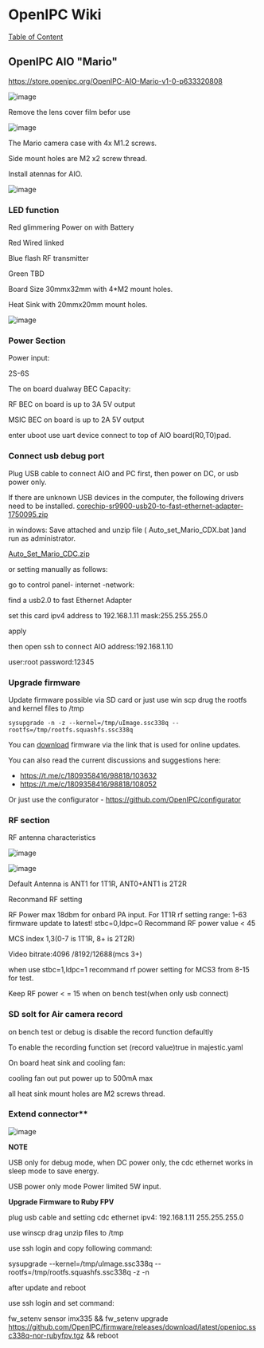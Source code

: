 # OpenIPC Wiki
[Table of Content](../README.md)

OpenIPC AIO "Mario"
-------------------

https://store.openipc.org/OpenIPC-AIO-Mario-v1-0-p633320808

![image](https://github.com/user-attachments/assets/ad675599-61ce-4cec-a9bf-5933d907c53a)

Remove the lens cover film befor use

![image](https://github.com/user-attachments/assets/9ead08a6-f4eb-45a0-bc63-19d3abd3ec1e)



The Mario camera case with 4x M1.2 screws.

Side mount holes are M2 x2 screw thread.

Install atennas for AIO.

![image](https://github.com/user-attachments/assets/e10e6671-553f-4840-aacd-16816be0813b)



### LED function

Red glimmering	Power on with Battery

Red 	Wired linked

Blue flash	RF transmitter

Green	TBD

Board Size 30mmx32mm with 4*M2 mount holes.

Heat Sink with 20mmx20mm mount holes.

![image](https://github.com/user-attachments/assets/1c7e34c1-76a9-45ee-9caf-ffd33261e154)




### Power Section

Power input:

2S-6S

The on board dualway BEC Capacity:

RF BEC on board is up to 3A 5V output

MSIC BEC on board is up to 2A 5V output

enter uboot use  uart device connect to top of AIO board(R0,T0)pad.


### Connect usb debug port

Plug USB cable to connect AIO and PC first, then power on DC, or usb power only.

If there are unknown USB devices in the computer, the following drivers need to be installed.
[corechip-sr9900-usb20-to-fast-ethernet-adapter-1750095.zip](https://github.com/user-attachments/files/16829005/corechip-sr9900-usb20-to-fast-ethernet-adapter-1750095.zip)

in windows:
Save attached and unzip file ( Auto_set_Mario_CDX.bat )and  run as administrator.

[Auto_Set_Mario_CDC.zip](https://github.com/user-attachments/files/17010487/Auto_Set_Mario_CDC.zip)



or setting manually as follows:

go to control panel- internet -network:

find a usb2.0 to fast Ethernet Adapter

set this card ipv4 address to 192.168.1.11 mask:255.255.255.0

apply


then open ssh to connect AIO address:192.168.1.10

user:root password:12345


### Upgrade firmware

Update firmware possible via SD card or just use win scp drug the rootfs and kernel files to /tmp

```
sysupgrade -n -z --kernel=/tmp/uImage.ssc338q --rootfs=/tmp/rootfs.squashfs.ssc338q
```

You can [download](https://github.com/OpenIPC/wiki/blob/master/en/fpv-openipc-aio-ultrasight.md#software) firmware via the link that is used for online updates.

You can also read the current discussions and suggestions here:

- https://t.me/c/1809358416/98818/103632
- https://t.me/c/1809358416/98818/108052

Or just use the configurator - https://github.com/OpenIPC/configurator


### RF section

RF antenna characteristics

![image](https://github.com/user-attachments/assets/d54050b4-2769-4942-95d7-8aad3b5e2e21)

![image](https://github.com/user-attachments/assets/0a709f70-ac8b-4880-93f5-49e1d958eb1b)


Default Antenna is ANT1 for 1T1R, ANT0+ANT1 is 2T2R

Reconmand RF setting 

RF Power max 18dbm for onbard PA input. 
 For 1T1R rf setting range: 1-63 firmware update to latest! 
 stbc=0,ldpc=0 Recommand RF power value < 45
  
  MCS index 1,3(0-7 is 1T1R, 8+ is 2T2R)
  
  Video bitrate:4096 /8192/12688(mcs 3+)

  when use stbc=1,ldpc=1 recommand rf power setting for MCS3 from 8-15 for test.

  Keep RF power < = 15 when on bench test(when only usb connect)


### SD solt for Air camera record

on bench test or debug is disable the record function defaultly

To enable the recording function set (record value)true in majestic.yaml


On board heat sink and cooling fan:

cooling fan out put power up to 500mA max

all heat sink mount holes are M2 screws thread.


### Extend connector**

![image](https://github.com/user-attachments/assets/af8124e3-539f-42c6-a757-a560eb93e3fe)


**NOTE**

USB only for debug mode, when DC power only, the cdc ethernet works in sleep mode to save energy.

USB power only mode Power limited 5W input.

**Upgrade Firmware to Ruby FPV**

plug usb cable and setting cdc ethernet ipv4: 192.168.1.11 255.255.255.0

use winscp drag unzip files to /tmp 

use ssh login and copy following command:

sysupgrade --kernel=/tmp/uImage.ssc338q --rootfs=/tmp/rootfs.squashfs.ssc338q -z -n

after update and reboot

use ssh login and set command: 

fw_setenv sensor imx335 && fw_setenv upgrade https://github.com/OpenIPC/firmware/releases/download/latest/openipc.ssc338q-nor-rubyfpv.tgz && reboot


